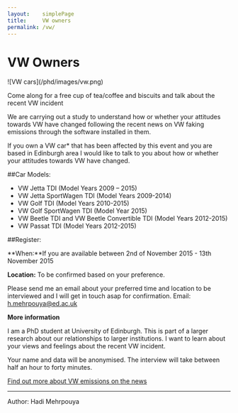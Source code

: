 ```yaml
---
layout:    simplePage
title:     VW owners
permalink: /vw/
---
```



<h1 class="pCentered h1Big">VW Owners</h1>
![VW cars](/phd/images/vw.png)
<p class="pCentered pBig">Come along for a free cup of tea/coffee and biscuits
and talk about the recent VW incident</p>



We are carrying out a study to understand how or whether your attitudes
towards VW have changed following the recent news on VW faking emissions through the software installed in them.

If you own a VW car* that has been affected by this event and you are
based in Edinburgh area I would like to talk to you about how or whether
your attitudes towards VW have changed.


##Car Models:

- VW Jetta TDI (Model Years 2009 – 2015)
- VW Jetta SportWagen TDI (Model Years 2009-2014)
- VW Golf TDI (Model Years 2010-2015)
- VW Golf SportWagen TDI (Model Year 2015)
- VW Beetle TDI and VW Beetle Convertible TDI (Model Years 2012-2015)
- VW Passat TDI (Model Years 2012-2015)




##Register:

**When:**If you are available between 2nd of November 2015 - 13th November 2015

**Location:** To be confirmed based on your preference.

Please send me an email about your preferred time and location to be interviewed and I will get in touch asap for confirmation.
Email: <h.mehrpouya@ed.ac.uk>


**More information**

I am a PhD student at University of Edinburgh. This is part of a larger research about our relationships to larger institutions. I want to learn about your views and feelings about the recent VW incident.

Your name and data will be anonymised. The interview will take between half an hour to forty minutes.

[Find out more about VW emissions on the news](https://www.google.com/search?hl=en&gl=uk&tbm=nws&authuser=0&q=volkswagen&oq=v&gs_l=news-cc.1.1.43j0l10j43i53.1957.3660.0.4500.3.2.1.0.0.0.256.328.1j0j1.2.0...0.0...1ac.1.68qj4pY08qU)





-------------------------------
Author: Hadi Mehrpouya
